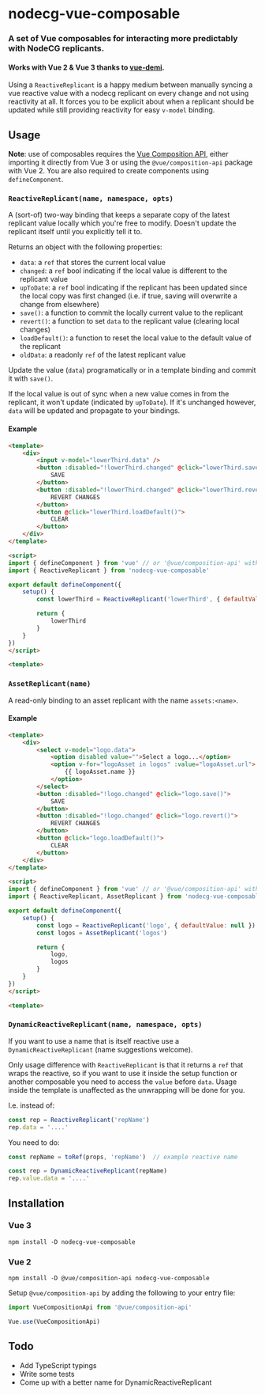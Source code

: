# nodecg-vue-composable
### A set of Vue composables for interacting more predictably with NodeCG replicants.
#### Works with Vue 2 & Vue 3 thanks to [vue-demi](https://github.com/vueuse/vue-demi).

Using a `ReactiveReplicant` is a happy medium between manually syncing a vue reactive value with a nodecg replicant on every change and not using reactivity at all. It forces you to be explicit about when a replicant should be updated while still providing reactivity for easy `v-model` binding.

## Usage
**Note**: use of composables requires the [Vue Composition API](https://v3.vuejs.org/guide/composition-api-introduction.html), either importing it directly from Vue 3 or using the `@vue/composition-api` package with Vue 2. You are also required to create components using `defineComponent`.

### `ReactiveReplicant(name, namespace, opts)`

A (sort-of) two-way binding that keeps a separate copy of the latest replicant value locally which you're free to modify. Doesn't update the replicant itself until you explicitly tell it to.

Returns an object with the following properties:
- `data`: a `ref` that stores the current local value
- `changed`: a `ref` bool indicating if the local value is different to the replicant value
- `upToDate`: a `ref` bool indicating if the replicant has been updated since the local copy was first changed (i.e. if true, saving will overwrite a change from elsewhere)
- `save()`: a function to commit the locally current value to the replicant
- `revert()`: a function to set `data` to the replicant value (clearing local changes)
- `loadDefault()`: a function to reset the local value to the default value of the replicant
- `oldData`: a readonly `ref` of the latest replicant value

Update the value (`data`) programatically or in a template binding and commit it with `save()`.

If the local value is out of sync when a new value comes in from the replicant, it won't update (indicated by `upToDate`). If it's unchanged however, `data` will be updated and propagate to your bindings.

#### Example

```html
<template>
    <div>
        <input v-model="lowerThird.data" />
        <button :disabled="!lowerThird.changed" @click="lowerThird.save()">
            SAVE
        </button>
        <button :disabled="!lowerThird.changed" @click="lowerThird.revert()">
            REVERT CHANGES
        </button>
        <button @click="lowerThird.loadDefault()">
            CLEAR
        </button>
    </div>
</template>

<script>
import { defineComponent } from 'vue' // or '@vue/composition-api' with vue 2
import { ReactiveReplicant } from 'nodecg-vue-composable'

export default defineComponent({
    setup() {
        const lowerThird = ReactiveReplicant('lowerThird', { defaultValue: '' })

        return {
            lowerThird
        }
    }
})
</script>

<template>
```

### `AssetReplicant(name)`
A read-only binding to an asset replicant with the name `assets:<name>`.

#### Example
```html
<template>
    <div>
        <select v-model="logo.data">
            <option disabled value="">Select a logo...</option>
            <option v-for="logoAsset in logos" :value="logoAsset.url">
                {{ logoAsset.name }}
            </option>
        </select>
        <button :disabled="!logo.changed" @click="logo.save()">
            SAVE
        </button>
        <button :disabled="!logo.changed" @click="logo.revert()">
            REVERT CHANGES
        </button>
        <button @click="logo.loadDefault()">
            CLEAR
        </button>
    </div>
</template>

<script>
import { defineComponent } from 'vue' // or '@vue/composition-api' with vue 2
import { ReactiveReplicant, AssetReplicant } from 'nodecg-vue-composable'

export default defineComponent({
    setup() {
        const logo = ReactiveReplicant('logo', { defaultValue: null })
        const logos = AssetReplicant('logos')

        return {
            logo,
            logos
        }
    }
})
</script>

<template>
```
### `DynamicReactiveReplicant(name, namespace, opts)`
If you want to use a name that is itself reactive use a `DynamicReactiveReplicant` (name suggestions welcome).

Only usage difference with `ReactiveReplicant` is that it returns a `ref` that wraps the reactive, so if you want to use it inside the setup function or another composable you need to access the `value` before `data`. Usage inside the template is unaffected as the unwrapping will be done for you.

I.e. instead of:

```javascript
const rep = ReactiveReplicant('repName')
rep.data = '....'
```
You need to do:
```javascript
const repName = toRef(props, 'repName')  // example reactive name

const rep = DynamicReactiveReplicant(repName)
rep.value.data = '....'
```

## Installation

### Vue 3
`npm install -D nodecg-vue-composable`
### Vue 2
`npm install -D @vue/composition-api nodecg-vue-composable`

Setup `@vue/composition-api` by adding the following to your entry file:
```javascript
import VueCompositionApi from '@vue/composition-api'

Vue.use(VueCompositionApi)
```
## Todo
- Add TypeScript typings
- Write some tests
- Come up with a better name for DynamicReactiveReplicant
